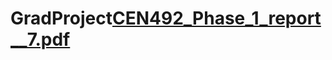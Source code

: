 # GradProject[CEN492_Phase_1_report__7.pdf](https://github.com/Thamer-Aljohani/GradProject/files/13313680/CEN492_Phase_1_report__7.pdf)
